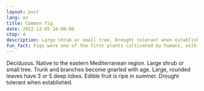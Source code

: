 ```yaml
---
layout: post
lang: en
title: Common fig
date: 2022-12-05 10:00:00
stop: 4
description: Large shrub or small tree. Drought tolerant when established.
fun_fact: Figs were one of the first plants cultivated by humans, with fossils of figs being found in Gilgal I, a early neolithic village
---
```

Deciduous. Native to the eastern Mediterranean region. Large shrub or small tree. Trunk and branches become gnarled with age. Large, rounded leaves have 3 or 5 deep lobes. Edible fruit is ripe in summer. Drought tolerant when established.
